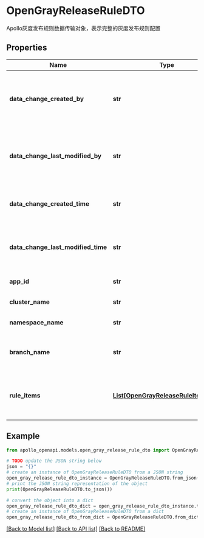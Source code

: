# OpenGrayReleaseRuleDTO

Apollo灰度发布规则数据传输对象，表示完整的灰度发布规则配置

## Properties

Name | Type | Description | Notes
------------ | ------------- | ------------- | -------------
**data_change_created_by** | **str** | 灰度规则创建者用户名，记录是谁创建了这个灰度发布规则 | [optional] 
**data_change_last_modified_by** | **str** | 灰度规则最后修改者用户名，记录最后一次修改规则的用户 | [optional] 
**data_change_created_time** | **str** | 灰度规则创建时间，ISO 8601格式的时间戳 | [optional] 
**data_change_last_modified_time** | **str** | 灰度规则最后修改时间，ISO 8601格式的时间戳 | [optional] 
**app_id** | **str** | 所属应用的唯一标识符 | [optional] 
**cluster_name** | **str** | 所属集群的名称 | [optional] 
**namespace_name** | **str** | 所属命名空间的名称 | [optional] 
**branch_name** | **str** | 灰度分支名称，标识灰度发布的分支 | [optional] 
**rule_items** | [**List[OpenGrayReleaseRuleItemDTO]**](OpenGrayReleaseRuleItemDTO.md) | 灰度发布规则项列表，包含具体的灰度规则条件 | [optional] 

## Example

```python
from apollo_openapi.models.open_gray_release_rule_dto import OpenGrayReleaseRuleDTO

# TODO update the JSON string below
json = "{}"
# create an instance of OpenGrayReleaseRuleDTO from a JSON string
open_gray_release_rule_dto_instance = OpenGrayReleaseRuleDTO.from_json(json)
# print the JSON string representation of the object
print(OpenGrayReleaseRuleDTO.to_json())

# convert the object into a dict
open_gray_release_rule_dto_dict = open_gray_release_rule_dto_instance.to_dict()
# create an instance of OpenGrayReleaseRuleDTO from a dict
open_gray_release_rule_dto_from_dict = OpenGrayReleaseRuleDTO.from_dict(open_gray_release_rule_dto_dict)
```
[[Back to Model list]](../README.md#documentation-for-models) [[Back to API list]](../README.md#documentation-for-api-endpoints) [[Back to README]](../README.md)


